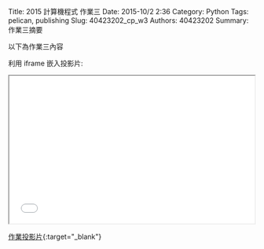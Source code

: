Title: 2015 計算機程式 作業三
Date: 2015-10/2 2:36
Category: Python
Tags: pelican, publishing
Slug: 40423202_cp_w3
Authors: 40423202
Summary: 作業三摘要

以下為作業三內容

利用 iframe 嵌入投影片:

<iframe src="40423202_cp_w3_p.html" width="500" height="300"></iframe>

[作業投影片](40423202_cp_w3_p.html){:target="_blank"}